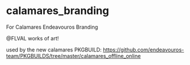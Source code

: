 # calamares_branding

For Calamares Endeavouros Branding

@FLVAL works of art!

used by the new calamares PKGBUILD:
https://github.com/endeavouros-team/PKGBUILDS/tree/master/calamares_offline_online
